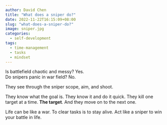 ```yaml
---
author: David Chen
title: "What does a sniper do?"
date: 2022-11-22T16:15:09+08:00
slug: "what-does-a-sniper-do?"
image: sniper.jpg
categories:
  - self-development
tags:
  - time-management
  - tasks
  - mindset
---
```

Is battlefield chaotic and messy? Yes.\
Do snipers panic in war field? No.

They see through the sniper scope, aim, and shoot.

They know what the goal is. They know it and do it quick. They kill one target at a time. **The target**. And they move on to the next one.

Life can be like a war. To clear tasks is to stay alive. Act like a sniper to win your battle in life.